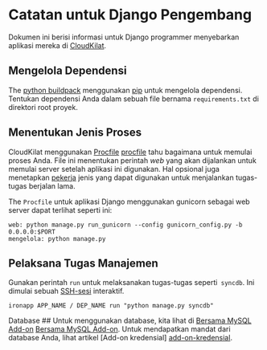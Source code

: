 # Catatan untuk Django Pengembang
Dokumen ini berisi informasi untuk Django programmer menyebarkan aplikasi mereka di [CloudKilat].

## Mengelola Dependensi
The [python buildpack] menggunakan [pip] untuk mengelola dependensi. Tentukan dependensi Anda dalam sebuah file bernama `requirements.txt` di direktori root proyek.

## Menentukan Jenis Proses
CloudKilat menggunakan [Procfile] [procfile] tahu bagaimana untuk memulai proses Anda. File ini menentukan perintah _web_ yang akan dijalankan untuk memulai server setelah aplikasi ini digunakan. Hal opsional juga menetapkan [pekerja] jenis yang dapat digunakan untuk menjalankan tugas-tugas berjalan lama.

The `Procfile` untuk aplikasi Django menggunakan gunicorn sebagai web server dapat terlihat seperti ini:
~~~
web: python manage.py run_gunicorn --config gunicorn_config.py -b 0.0.0.0:$PORT
mengelola: python manage.py
~~~

## Pelaksana Tugas Manajemen
Gunakan perintah `run` untuk melaksanakan tugas-tugas seperti` syncdb`. Ini dimulai sebuah [SSH-sesi] interaktif.
~~~ Pesta
ironapp APP_NAME / DEP_NAME run "python manage.py syncdb"
~~~

Database ##
Untuk menggunakan database, kita lihat di [Bersama MySQL Add-on] [Bersama MySQL Add-on]. Untuk mendapatkan mandat dari database Anda, lihat artikel [Add-on kredensial] [add-on-kredensial].

[SSH-sesi]: /Platform%20Documentation.md/#secure-shell-ssh
[Python buildpack]: https://github.com/cloudControl/buildpack-python
[Pip]: http://www.pip-installer.org/
[Procfile]: /Platform%20Documentation.md/#buildpacks-and-the-procfile
[Bersama MySQL Add-on]: /Add-on%20Documentation/Data%20Storage/MySQLs.md
[Add-on-kredensial]: /Guides/Python/Add-on%20credentials.md
[CloudKilat]: http://www.cloudkilat.com/
[Pekerja]: /Add-on%20Documentation/Data%20Processing/Worker.md
